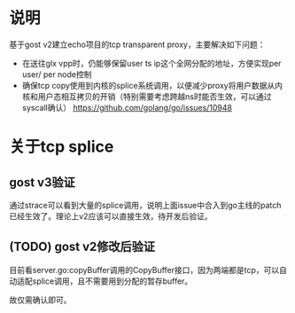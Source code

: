 # 说明

基于gost v2建立echo项目的tcp transparent proxy，主要解决如下问题：

- 在送往glx vpp时，仍能够保留user ts ip这个全网分配的地址，方便实现per user/ per node控制
- 确保tcp copy使用到内核的splice系统调用，以便减少proxy将用户数据从内核和用户态相互拷贝的开销（特别需要考虑跨越ns时能否生效，可以通过syscall确认）
  https://github.com/golang/go/issues/10948

# 关于tcp splice

## gost v3验证

通过strace可以看到大量的splice调用，说明上面issue中合入到go主线的patch已经生效了。理论上v2应该可以直接生效，待开发后验证。

## (TODO) gost v2修改后验证

目前看server.go:copyBuffer调用的CopyBuffer接口，因为两端都是tcp，可以自动适配splice调用，且不需要用到分配的暂存buffer。

故仅需确认即可。
